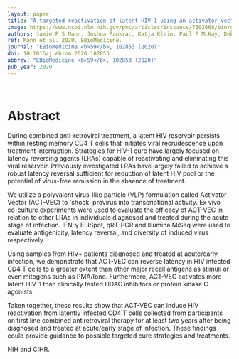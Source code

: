 ```yaml
---
layout: paper
title: "A targeted reactivation of latent HIV-1 using an activator vector in patient samples from acute infection."
image: https://www.ncbi.nlm.nih.gov/pmc/articles/instance/7502668/bin/gr1.jpg
authors: Jamie F S Mann, Joshua Pankrac, Katja Klein, Paul F McKay, Deborah F L King, Richard Gibson, Chanuka N Wijewardhana, Rahul Pawa, Jodi Meyerowitz, Yong Gao, David H Canaday, Mariano Avino, Art F Y Poon, Caroline Foster, Sarah Fidler, Robin J Shattock, Eric J Arts
ref: Mann et al. 2020. EBioMedicine.
journal: "EBioMedicine <b>59</b>, 102853 (2020)"
doi: 10.1016/j.ebiom.2020.102853
abbrev: "EBioMedicine <b>59</b>, 102853 (2020)"
pub_year: 2020
---
```


<br />
<div data-badge-popover="right" data-badge-type="donut" data-pmid="32654992" data-hide-no-mentions="true" class="altmetric-embed"></div>

# Abstract

During combined anti-retroviral treatment, a latent HIV reservoir persists within resting memory CD4 T cells that initiates viral recrudescence upon treatment interruption. Strategies for HIV-1 cure have largely focused on latency reversing agents (LRAs) capable of reactivating and eliminating this viral reservoir. Previously investigated LRAs have largely failed to achieve a robust latency reversal sufficient for reduction of latent HIV pool or the potential of virus-free remission in the absence of treatment.

We utilize a polyvalent virus-like particle (VLP) formulation called Activator Vector (ACT-VEC) to 'shock' provirus into transcriptional activity. Ex vivo co-culture experiments were used to evaluate the efficacy of ACT-VEC in relation to other LRAs in individuals diagnosed and treated during the acute stage of infection. IFN-γ ELISpot, qRT-PCR and Illumina MiSeq were used to evaluate antigenicity, latency reversal, and diversity of induced virus respectively.

Using samples from HIV+ patients diagnosed and treated at acute/early infection, we demonstrate that ACT-VEC can reverse latency in HIV infected CD4 T cells to a greater extent than other major recall antigens as stimuli or even mitogens such as PMA/Iono. Furthermore, ACT-VEC activates more latent HIV-1 than clinically tested HDAC inhibitors or protein kinase C agonists.

Taken together, these results show that ACT-VEC can induce HIV reactivation from latently infected CD4 T cells collected from participants on first line combined antiretroviral therapy for at least two years after being diagnosed and treated at acute/early stage of infection. These findings could provide guidance to possible targeted cure strategies and treatments.

NIH and CIHR.


